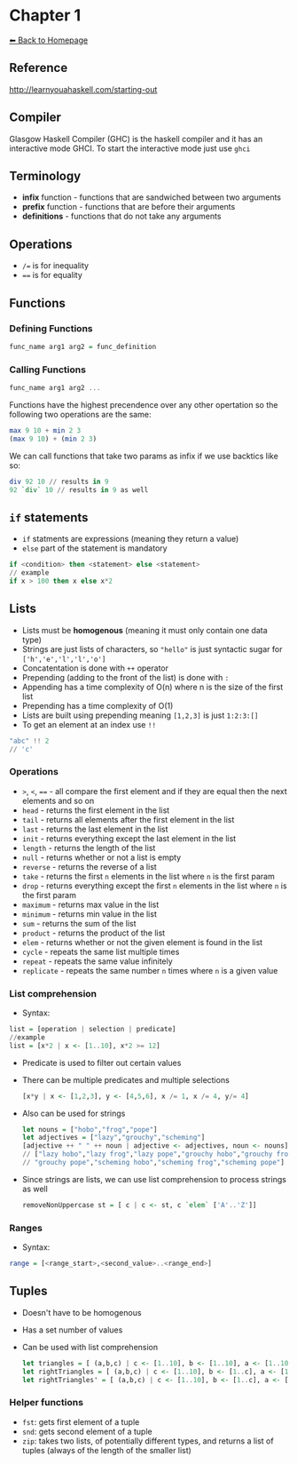 # Chapter 1
[⬅︎ Back to Homepage](../../index.md)
## Reference
http://learnyouahaskell.com/starting-out
## Compiler
Glasgow Haskell Compiler (GHC) is the haskell compiler and it has an interactive mode GHCI. To start the interactive mode just use `ghci`
## Terminology
- **infix** function - functions that are sandwiched between two arguments
- **prefix** function - functions that are before their arguments
- **definitions** - functions that do not take any arguments

## Operations
- `/=` is for inequality
- `==` is for equality

## Functions
### Defining Functions
```haskell
func_name arg1 arg2 = func_definition
```
### Calling Functions
```haskell
func_name arg1 arg2 ...
```
Functions have the highest precendence over any other opertation so the following two operations are the same:
```haskell
max 9 10 + min 2 3
(max 9 10) + (min 2 3)
```
We can call functions that take two params as infix if we use backtics like so:
```haskell
div 92 10 // results in 9
92 `div` 10 // results in 9 as well
```
## `if` statements
- `if` statments are expressions (meaning they return a value)
- `else` part of the statement is mandatory

```haskell
if <condition> then <statement> else <statement>
// example
if x > 100 then x else x*2
```
## Lists
- Lists must be **homogenous** (meaning it must only contain one data type)
- Strings are just lists of characters, so `"hello"` is just syntactic sugar for `['h','e','l','l','o']`
- Concatentation is done with `++` operator
- Prepending (adding to the front of the list) is done with `:`
- Appending has a time complexity of O(n) where n is the size of the first list
- Prepending has a time complexity of O(1)
- Lists are built using prepending meaning `[1,2,3]` is just `1:2:3:[]`
- To get an element at an index use `!!`

```haskell
"abc" !! 2
// 'c'
```
### Operations
- `>`, `<`, `==` - all compare the first element and if they are equal then the next elements and so on
- `head` - returns the first element in the list
- `tail` - returns all elements after the first element in the list
- `last` - returns the last element in the list
- `init` - returns everything except the last element in the list
- `length` - returns the length of the list
- `null` - returns whether or not a list is empty
- `reverse` - returns the reverse of a list
- `take` - returns the first `n` elements in the list where `n` is the first param
- `drop` - returns everything except the first `n` elements in the list where `n` is the first param
- `maximum` - returns max value in the list
- `minimum` - returns min value in the list
- `sum` - returns the sum of the list
- `product` - returns the product of the list
- `elem` - returns whether or not the given element is found in the list
- `cycle` - repeats the same list multiple times
- `repeat` - repeats the same value infinitely
- `replicate` - repeats the same number `n` times where `n` is a given value

### List comprehension
- Syntax:
```haskell
list = [operation | selection | predicate]
//example
list = [x*2 | x <- [1..10], x*2 >= 12]
```

- Predicate is used to filter out certain values
- There can be multiple predicates and multiple selections

  ```haskell
  [x*y | x <- [1,2,3], y <- [4,5,6], x /= 1, x /= 4, y/= 4]
  ```

- Also can be used for strings

  ```haskell
  let nouns = ["hobo","frog","pope"]
  let adjectives = ["lazy","grouchy","scheming"]
  [adjective ++ " " ++ noun | adjective <- adjectives, noun <- nouns]
  // ["lazy hobo","lazy frog","lazy pope","grouchy hobo","grouchy frog",
  // "grouchy pope","scheming hobo","scheming frog","scheming pope"]
  ```

- Since strings are lists, we can use list comprehension to process strings as well

  ```haskell
  removeNonUppercase st = [ c | c <- st, c `elem` ['A'..'Z']]
  ```

### Ranges
- Syntax:
```haskell
range = [<range_start>,<second_value>..<range_end>]
```

## Tuples
- Doesn't have to be homogenous
- Has a set number of values
- Can be used with list comprehension

  ```haskell
  let triangles = [ (a,b,c) | c <- [1..10], b <- [1..10], a <- [1..10] ] // Gets all triangles with all sides being less than 10
  let rightTriangles = [ (a,b,c) | c <- [1..10], b <- [1..c], a <- [1..b], a^2 + b^2 == c^2] // Gets all right triangles with all sides being less than 10
  let rightTriangles' = [ (a,b,c) | c <- [1..10], b <- [1..c], a <- [1..b], a^2 + b^2 == c^2, a+b+c == 24] // Gets all right triangles with all sides being less than 10 and a perimeter of less than 24
  ```

### Helper functions
- `fst`: gets first element of a tuple
- `snd`: gets second element of a tuple
- `zip`: takes two lists, of potentially different types, and returns a list of tuples (always of the length of the smaller list)
